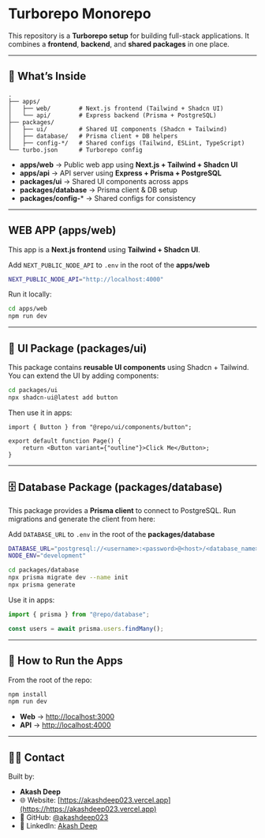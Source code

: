 # Turborepo Monorepo

This repository is a **Turborepo setup** for building full-stack applications.
It combines a **frontend**, **backend**, and **shared packages** in one place.

---

## 📂 What’s Inside

```
.
├── apps/
│   ├── web/        # Next.js frontend (Tailwind + Shadcn UI)
│   └── api/        # Express backend (Prisma + PostgreSQL)
├── packages/
│   ├── ui/         # Shared UI components (Shadcn + Tailwind)
│   ├── database/   # Prisma client + DB helpers
│   ├── config-*/   # Shared configs (Tailwind, ESLint, TypeScript)
└── turbo.json      # Turborepo config
```

- **apps/web** → Public web app using **Next.js + Tailwind + Shadcn UI**
- **apps/api** → API server using **Express + Prisma + PostgreSQL**
- **packages/ui** → Shared UI components across apps
- **packages/database** → Prisma client & DB setup
- **packages/config-**\* → Shared configs for consistency

---

## WEB APP (apps/web)

This app is a **Next.js frontend** using **Tailwind + Shadcn UI**.

Add `NEXT_PUBLIC_NODE_API` to `.env` in the root of the **apps/web**

```sh
NEXT_PUBLIC_NODE_API="http://localhost:4000"
```

Run it locally:

```sh
cd apps/web
npm run dev
```

---

## 🎨 UI Package (packages/ui)

This package contains **reusable UI components** using Shadcn + Tailwind.
You can extend the UI by adding components:

```sh
cd packages/ui
npx shadcn-ui@latest add button
```

Then use it in apps:

```tsx
import { Button } from "@repo/ui/components/button";

export default function Page() {
	return <Button variant={"outline"}>Click Me</Button>;
}
```

---

## 🗄️ Database Package (packages/database)

This package provides a **Prisma client** to connect to PostgreSQL.
Run migrations and generate the client from here:

Add `DATABASE_URL` to `.env` in the root of the **packages/database**

```sh
DATABASE_URL="postgresql://<username>:<password>@<host>/<database_name>?sslmode=require&channel_binding=require"
NODE_ENV="development"
```

```sh
cd packages/database
npx prisma migrate dev --name init
npx prisma generate
```

Use it in apps:

```ts
import { prisma } from "@repo/database";

const users = await prisma.users.findMany();
```

---

## 🚀 How to Run the Apps

From the root of the repo:

```sh
npm install
npm run dev
```

- **Web** → [http://localhost:3000](http://localhost:3000)
- **API** → [http://localhost:4000](http://localhost:4000)

---

## 👨‍💻 Contact

Built by:

- **Akash Deep**
- 🌐 Website: [https://akashdeep023.vercel.app](https://https://akashdeep023.vercel.app)
- 🐙 GitHub: [@akashdeep023](https://github.com/akashdeep023)
- 💼 LinkedIn: [Akash Deep](https://linkedin.com/in/akashdeep023)
